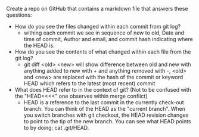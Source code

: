 Create a repo on GitHub that contains a markdown file that answers these questions:
* How do you see the files changed within each commit from git log?
     - withing each commit we see in sequence of new to old, Date and time of commit, Author and email, and commit hash indicating where the HEAD is.
* How do you see the contents of what changed within each file from the git log?
     - git diff \<old\> \<new\> will show difference between old and new with anything added to new with \+ and anything removed with \-, \<old\> and \<new\> are replaced with the hash of the commit or keyword HEAD which refers to the latest (most recent) commit
* What does HEAD refer to in the context of git? (Not to be confused with the "HEAD<<<<" one observes within merge conflict)
     - HEAD is a reference to the last commit in the currently check-out branch. You can think of the HEAD as the "current branch". When you switch branches with git checkout, the HEAD revision changes to point to the tip of the new branch. You can see what HEAD points to by doing: cat .git/HEAD.

